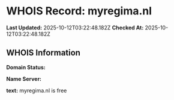 # WHOIS Record: myregima.nl

**Last Updated:** 2025-10-12T03:22:48.182Z
**Checked At:** 2025-10-12T03:22:48.182Z

## WHOIS Information

**Domain Status:** 

**Name Server:** 

**text:** myregima.nl is free

